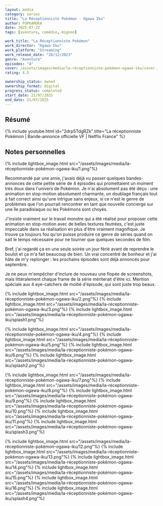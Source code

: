 ```yaml
---
layout: media
category: series
title: "La Réceptionniste Pokémon - Ogawa Iku"
author: POPKAMOKA
date: 2025-07-22
tags: [aventure, comédie, mignon]

work_title: "La Réceptionniste Pokémon"
work_director: "Ogawa Iku"
work_platform: "Streaming"
work_release_date: "28/12/2023"
genre: "Aventure"
episodes: "4"
cover: /assets/images/media/la-réceptionniste-pokémon-ogawa-iku/cover.jpg
rating: 4.5

ownership_status: owned
ownership_format: digital
progress_status: completed
start_date: 21/07/2025
end_date: 21/07/2025
---
```


## Résumé
{% include youtube.html id="2drp5TdgRZk" title="La réceptionniste Pokémon | Bande-annonce officielle VF | Netflix France" %}

## Notes personnelles
{% include lightbox_image.html
src="/assets/images/media/la-réceptionniste-pokémon-ogawa-iku/1.png"%}

Recommandé par une amie, j'avais déjà vu passer quelques bandes-annonces de cette petite série de 4 épisodes qui promettaient un moment très doux dans l'univers de Pokémon. 
Je n'ai absolument pas été déçu : une animation en stop-motion absolument charmante, un doublage français tout à fait correct ainsi qu'une intrigue sans enjeux, si ce n'est le genre de problèmes que l'on pourrait rencontrer en tant que nouvelle concierge sur une île paradisiaque où les Pokémons sont choyés. 

J'insiste vraiment sur le travail monstre qui a été réalisé pour proposer cette animation en stop-motion avec de belles textures feutrées, c'est juste impeccable dans sa réalisation en plus d'être vraiment magnifique. Je trouve ça toujours fou qu'on puisse produire ce genre de séries quand on sait le temps nécessaire pour ne tourner que quelques secondes de film.

Bref, j'ai regardé ça en une seule soirée un jour férié avant de reprendre le boulot et ça m'a fait beaucoup de bien. Un vrai concentré de bonheur et j'ai hâte de m'y replonger : les prochains épisodes sont déjà annoncés pour septembre.

Je ne peux m'empêcher d'inclure de nouveau une flopée de screenshots, mais littéralement chaque frame de la série mériterait d'être ici. Mention spéciale aux 4 eye-catchers de moitié d'épisode, qui sont juste trop beaux. 

{% include lightbox_image.html
src="/assets/images/media/la-réceptionniste-pokémon-ogawa-iku/2.png"%}
{% include lightbox_image.html
src="/assets/images/media/la-réceptionniste-pokémon-ogawa-iku/3.png"%}
{% include lightbox_image.html
src="/assets/images/media/la-réceptionniste-pokémon-ogawa-iku/splash1.png"%}

{% include lightbox_image.html
src="/assets/images/media/la-réceptionniste-pokémon-ogawa-iku/4.png"%}
{% include lightbox_image.html
src="/assets/images/media/la-réceptionniste-pokémon-ogawa-iku/5.png"%}
{% include lightbox_image.html
src="/assets/images/media/la-réceptionniste-pokémon-ogawa-iku/6.png"%}
{% include lightbox_image.html
src="/assets/images/media/la-réceptionniste-pokémon-ogawa-iku/splash2.png"%}

{% include lightbox_image.html
src="/assets/images/media/la-réceptionniste-pokémon-ogawa-iku/7.png"%}
{% include lightbox_image.html
src="/assets/images/media/la-réceptionniste-pokémon-ogawa-iku/8.png"%}
{% include lightbox_image.html
src="/assets/images/media/la-réceptionniste-pokémon-ogawa-iku/9.png"%}
{% include lightbox_image.html
src="/assets/images/media/la-réceptionniste-pokémon-ogawa-iku/10.png"%}
{% include lightbox_image.html
src="/assets/images/media/la-réceptionniste-pokémon-ogawa-iku/11.png"%}
{% include lightbox_image.html
src="/assets/images/media/la-réceptionniste-pokémon-ogawa-iku/splash3.png"%}

{% include lightbox_image.html
src="/assets/images/media/la-réceptionniste-pokémon-ogawa-iku/12.png"%}
{% include lightbox_image.html
src="/assets/images/media/la-réceptionniste-pokémon-ogawa-iku/13.png"%}
{% include lightbox_image.html
src="/assets/images/media/la-réceptionniste-pokémon-ogawa-iku/14.png"%}
{% include lightbox_image.html
src="/assets/images/media/la-réceptionniste-pokémon-ogawa-iku/15.png"%}
{% include lightbox_image.html
src="/assets/images/media/la-réceptionniste-pokémon-ogawa-iku/16.png"%}
{% include lightbox_image.html
src="/assets/images/media/la-réceptionniste-pokémon-ogawa-iku/splash4.png"%}
